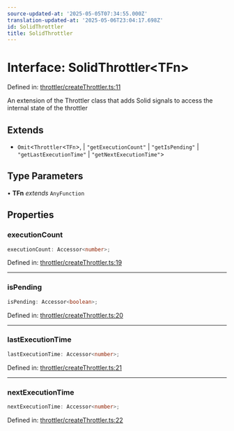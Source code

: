 ```yaml
---
source-updated-at: '2025-05-05T07:34:55.000Z'
translation-updated-at: '2025-05-06T23:04:17.698Z'
id: SolidThrottler
title: SolidThrottler
---
```


<!-- DO NOT EDIT: this page is autogenerated from the type comments -->

# Interface: SolidThrottler\<TFn\>

Defined in: [throttler/createThrottler.ts:11](https://github.com/TanStack/pacer/blob/main/packages/solid-pacer/src/throttler/createThrottler.ts#L11)

An extension of the Throttler class that adds Solid signals to access the internal state of the throttler

## Extends

- `Omit`\<`Throttler`\<`TFn`\>, 
  \| `"getExecutionCount"`
  \| `"getIsPending"`
  \| `"getLastExecutionTime"`
  \| `"getNextExecutionTime"`\>

## Type Parameters

• **TFn** *extends* `AnyFunction`

## Properties

### executionCount

```ts
executionCount: Accessor<number>;
```

Defined in: [throttler/createThrottler.ts:19](https://github.com/TanStack/pacer/blob/main/packages/solid-pacer/src/throttler/createThrottler.ts#L19)

***

### isPending

```ts
isPending: Accessor<boolean>;
```

Defined in: [throttler/createThrottler.ts:20](https://github.com/TanStack/pacer/blob/main/packages/solid-pacer/src/throttler/createThrottler.ts#L20)

***

### lastExecutionTime

```ts
lastExecutionTime: Accessor<number>;
```

Defined in: [throttler/createThrottler.ts:21](https://github.com/TanStack/pacer/blob/main/packages/solid-pacer/src/throttler/createThrottler.ts#L21)

***

### nextExecutionTime

```ts
nextExecutionTime: Accessor<number>;
```

Defined in: [throttler/createThrottler.ts:22](https://github.com/TanStack/pacer/blob/main/packages/solid-pacer/src/throttler/createThrottler.ts#L22)
